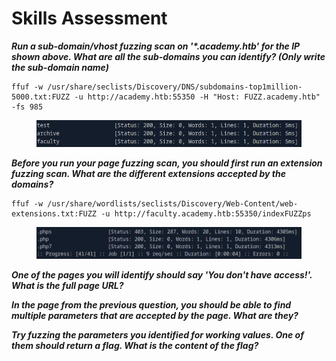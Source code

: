 # Skills Assessment

_**Run a sub-domain/vhost fuzzing scan on '\*.academy.htb' for the IP shown above. What are all the sub-domains you can identify? (Only write the sub-domain name)**_

```
ffuf -w /usr/share/seclists/Discovery/DNS/subdomains-top1million-5000.txt:FUZZ -u http://academy.htb:55350 -H "Host: FUZZ.academy.htb" -fs 985
```

<figure><img src="../../../.gitbook/assets/image (1) (1) (1) (1) (1) (1) (1) (1) (1).png" alt=""><figcaption></figcaption></figure>

_**Before you run your page fuzzing scan, you should first run an extension fuzzing scan. What are the different extensions accepted by the domains?**_

```
ffuf -w /usr/share/wordlists/seclists/Discovery/Web-Content/web-extensions.txt:FUZZ -u http://faculty.academy.htb:55350/indexFUZZps
```

<figure><img src="../../../.gitbook/assets/image (1) (1) (1) (1) (1) (1) (1) (1) (1) (1).png" alt=""><figcaption></figcaption></figure>

_**One of the pages you will identify should say 'You don't have access!'. What is the full page URL?**_



_**In the page from the previous question, you should be able to find multiple parameters that are accepted by the page. What are they?**_



_**Try fuzzing the parameters you identified for working values. One of them should return a flag. What is the content of the flag?**_
